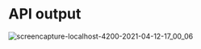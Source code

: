 # API output

![screencapture-localhost-4200-2021-04-12-17_00_06](https://user-images.githubusercontent.com/79576987/114391675-6329c600-9bb5-11eb-8219-885a6a576fa5.png)
